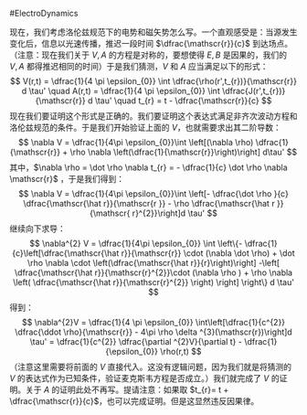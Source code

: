 #ElectroDynamics 

现在，我们考虑洛伦兹规范下的电势和磁矢势怎么写。一个直观感受是：当源发生变化后，信息以光速传播，推迟一段时间 $\dfrac{\mathscr{r}}{c}$ 到达场点。（注意：现在我们关于 $V,A$ 的方程是对称的，要想使得 $E,B$ 是因果的，我们的 $V,A$ 都得推迟相同的时间）于是我们猜测，$V$ 和 $A$ 应当满足以下的形式：
$$
V(r,t) = \dfrac{1}{4 \pi  \epsilon_{0}} \int \dfrac{\rho(r',t_{r})}{\mathscr{r}} d \tau' \quad  A(r,t) = \dfrac{1}{4 \pi  \epsilon_{0}} \int \dfrac{J(r',t_{r})}{\mathscr{r}} d \tau' \quad t_{r} = t - \dfrac{\mathscr{r}}{c}
$$
现在我们要证明这个形式是正确的。我们要证明这个表达式满足非齐次波动方程和洛伦兹规范的条件。于是我们开始验证上面的 $V$，也就需要求出其二阶导数：
$$
\nabla V = \dfrac{1}{4\pi \epsilon_{0}}\int \left[(\nabla \rho) \dfrac{1}{\mathscr{r}} + \rho  \nabla \left(\dfrac{1}{\mathscr{r}}\right)\right] d\tau'
$$
其中，$\nabla \rho = \dot \rho \nabla t_{r}  = - \dfrac{1}{c} \dot \rho \nabla \mathscr{r}$ ，于是我们得到：
$$
\nabla V = \dfrac{1}{4\pi \epsilon_{0}}\int \left[- \dfrac{\dot \rho }{c} \dfrac{\mathscr{\hat r}}{\mathscr{r }} - \rho \dfrac{\mathscr{\hat r }}{\mathscr{ r}^{2}}\right]d \tau'
$$
继续向下求导：
$$
\nabla^{2} V = \dfrac{1}{4\pi \epsilon_{0}} \int \left\{- \dfrac{1}{c}\left[\dfrac{\mathscr{\hat r}}{\mathscr{r}} \cdot (\nabla \dot \rho) + \dot \rho  \nabla  \cdot \left(\dfrac{\mathscr{\hat r}}{r}\right)\right]   -\left[ \dfrac{\mathscr{\hat r}}{\mathscr{r}^{2}}\cdot (\nabla \rho ) + \rho  \nabla  \left( \dfrac{\mathscr{\hat r}}{\mathscr{r}^{2}} \right) \right]          \right\} d \tau'
$$
得到：
$$
\nabla^{2}V = \dfrac{1}{4 \pi \epsilon_{0}} \int\left[\dfrac{1}{c^{2}} \dfrac{\ddot \rho}{\mathscr{r}} - 4\pi \rho \delta ^{3}(\mathscr{r})\right]d \tau' = \dfrac{1}{c^{2}} \dfrac{\partial ^{2}V}{\partial t} - \dfrac{1}{\epsilon_{0}} \rho(r,t)
$$
（注意这里需要将前面的 $V$ 直接代入。这没有逻辑问题，因为我们就是将猜测的 $V$ 的表达式作为已知条件，验证麦克斯韦方程是否成立。）我们就完成了 $V$ 的证明。关于 $A$ 的证明此处不再写。提请注意：如果取 $t_{r}= t + \dfrac{\mathscr{r}}{c}$，也可以完成证明。但是这显然违反因果律。


